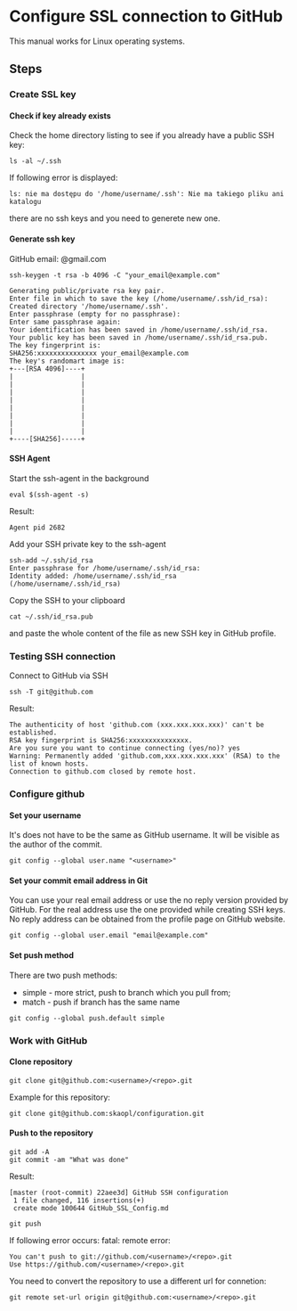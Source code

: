# Configure SSL connection to GitHub

This manual works for Linux operating systems.

## Steps

### Create SSL key

#### Check if key already exists
Check the home directory listing to see if you already have a public SSH key:

    ls -al ~/.ssh

If following error is displayed:
```
ls: nie ma dostępu do '/home/username/.ssh': Nie ma takiego pliku ani katalogu
```  
there are no ssh keys and you need to generete new one.


#### Generate ssh key

GitHub email: @gmail.com

    ssh-keygen -t rsa -b 4096 -C "your_email@example.com"

```
Generating public/private rsa key pair.
Enter file in which to save the key (/home/username/.ssh/id_rsa): 
Created directory '/home/username/.ssh'.
Enter passphrase (empty for no passphrase): 
Enter same passphrase again: 
Your identification has been saved in /home/username/.ssh/id_rsa.
Your public key has been saved in /home/username/.ssh/id_rsa.pub.
The key fingerprint is:
SHA256:xxxxxxxxxxxxxxx your_email@example.com
The key's randomart image is:
+---[RSA 4096]----+
|                 |
|                 |
|                 |
|                 |
|                 |
|                 |
|                 |
|                 |
+----[SHA256]-----+
```


#### SSH Agent 
Start the ssh-agent in the background

    eval $(ssh-agent -s)
Result:

    Agent pid 2682

Add your SSH private key to the ssh-agent

    ssh-add ~/.ssh/id_rsa
    Enter passphrase for /home/username/.ssh/id_rsa: 
    Identity added: /home/username/.ssh/id_rsa (/home/username/.ssh/id_rsa)


Copy the SSH to your clipboard

    cat ~/.ssh/id_rsa.pub
and paste the whole content of the file as new SSH key in GitHub profile.

### Testing SSH connection
Connect to GitHub via SSH

    ssh -T git@github.com
Result:
```
The authenticity of host 'github.com (xxx.xxx.xxx.xxx)' can't be established.
RSA key fingerprint is SHA256:xxxxxxxxxxxxxxx.
Are you sure you want to continue connecting (yes/no)? yes
Warning: Permanently added 'github.com,xxx.xxx.xxx.xxx' (RSA) to the list of known hosts.
Connection to github.com closed by remote host.
```

### Configure github
#### Set your username
It's does not have to be the same as GitHub username.
It will be visible as the author of the commit.
```
git config --global user.name "<username>"
```

#### Set your commit email address in Git
You can use your real email address or use the no reply version provided by GitHub.
For the real address use the one provided while creating SSH keys.
No reply address can be obtained from the profile page on GitHub website.
```
git config --global user.email "email@example.com"
```

#### Set push method
There are two push methods:
* simple - more strict, push to branch which you pull from;
* match - push if branch has the same name

```
git config --global push.default simple
```

### Work with GitHub

#### Clone repository
```
git clone git@github.com:<username>/<repo>.git
```
Example for this repository:
```
git clone git@github.com:skaopl/configuration.git
```

#### Push to the repository
```
git add -A
git commit -am "What was done"
```
Result:
```
[master (root-commit) 22aee3d] GitHub SSH configuration
 1 file changed, 116 insertions(+)
 create mode 100644 GitHub_SSL_Config.md
```
```
git push
```

If following error occurs:
fatal: remote error: 
```
You can't push to git://github.com/<username>/<repo>.git
Use https://github.com/<username>/<repo>.git
```
You need to convert the repository to use a different url for connetion:
```
git remote set-url origin git@github.com:<username>/<repo>.git
```